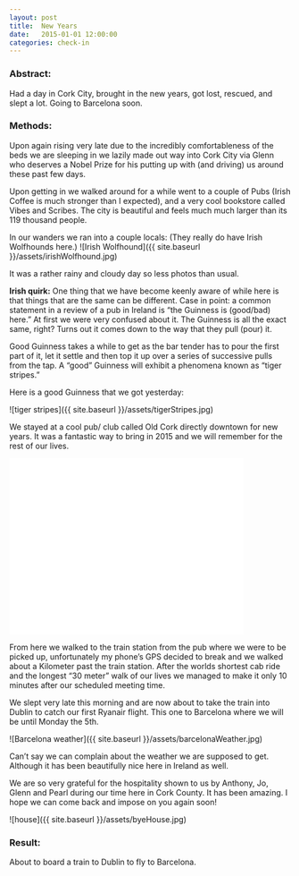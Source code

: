 ```yaml
---
layout: post
title:  New Years
date:   2015-01-01 12:00:00
categories: check-in
---
```


### Abstract:

Had a day in Cork City, brought in the new years, got lost, rescued, and slept a lot. Going to Barcelona soon. 

### Methods:

Upon again rising very late due to the incredibly comfortableness of the beds we are sleeping in we lazily made out way into Cork City via Glenn who deserves a Nobel Prize for his putting up with (and driving) us around these past few days. 

Upon getting in we walked around for a while went to a couple of Pubs (Irish Coffee is much stronger than I expected), and a very cool bookstore called Vibes and Scribes. The city is beautiful and feels much much larger than its 119 thousand people. 

In our wanders we ran into a couple locals: (They really do have Irish Wolfhounds here.) 
![Irish Wolfhound]({{ site.baseurl }}/assets/irishWolfhound.jpg)

It was a rather rainy and cloudy day so less photos than usual. 

__Irish quirk:__
One thing that we have become keenly aware of while here is that things that are the same can be different. Case in point: a common statement in a review of a pub in Ireland is “the Guinness is (good/bad) here.” At first we were very confused about it. The Guinness is all the exact same, right? Turns out it comes down to the way that they pull (pour) it. 

Good Guinness takes a while to get as the bar tender has to pour the first part of it, let it settle and then top it up over a series of successive pulls from the tap. A “good” Guinness will exhibit a phenomena known as “tiger stripes.” 

Here is a good Guinness that we got yesterday: 

![tiger stripes]({{ site.baseurl }}/assets/tigerStripes.jpg)

We stayed at a cool pub/ club called Old Cork directly downtown for new years. It was a fantastic way to bring in 2015 and we will remember for the rest of our lives. 

<iframe width="420" height="315" src="//www.youtube.com/embed/viPtw6yYZAA" frameborder="0" allowfullscreen></iframe>

From here we walked to the train station from the pub where we were to be picked up, unfortunately my phone’s GPS decided to break and we walked about a Kilometer past the train station. After the worlds shortest cab ride and the longest “30 meter” walk of our lives we managed to make it only 10 minutes after our scheduled meeting time. 

We slept very late this morning and are now about to take the train into Dublin to catch our first Ryanair flight. This one to Barcelona where we will be until Monday the 5th. 

![Barcelona weather]({{ site.baseurl }}/assets/barcelonaWeather.jpg)

Can’t say we can complain about the weather we are supposed to get. Although it has been beautifully nice here in Ireland as well. 

We are so very grateful for the hospitality shown to us by Anthony, Jo, Glenn and Pearl during our time here in Cork County. It has been amazing. I hope we can come back and impose on you again soon!

![house]({{ site.baseurl }}/assets/byeHouse.jpg)

### Result:
About to board a train to Dublin to fly to Barcelona. 

[jekyll]:      http://jekyllrb.com
[jekyll-gh]:   https://github.com/jekyll/jekyll
[jekyll-help]: https://github.com/jekyll/jekyll-help
